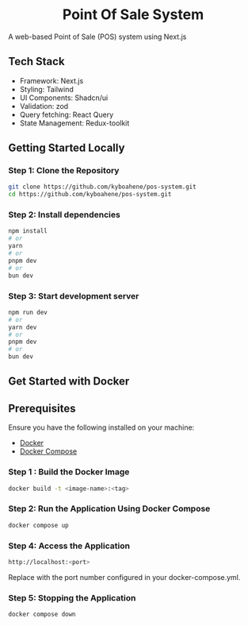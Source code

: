 <h1 align="center">Point Of Sale System</h1>
A web-based Point of Sale (POS) system using Next.js

## Tech Stack
- Framework: Next.js
- Styling: Tailwind
- UI Components: Shadcn/ui
- Validation: zod
- Query fetching: React Query
- State Management: Redux-toolkit


## Getting Started Locally

### Step 1: Clone the Repository

```sh
git clone https://github.com/kyboahene/pos-system.git
cd https://github.com/kyboahene/pos-system.git
```

### Step 2: Install dependencies

```bash
npm install
# or
yarn 
# or
pnpm dev
# or
bun dev
```

### Step 3: Start development server

```bash
npm run dev
# or
yarn dev
# or
pnpm dev
# or
bun dev
```

## Get Started with Docker

## Prerequisites

Ensure you have the following installed on your machine:
- [Docker](https://docs.docker.com/get-docker/)
- [Docker Compose](https://docs.docker.com/compose/install/)

### Step 1 : Build the Docker Image

```bash
docker build -t <image-name>:<tag> 
```

### Step 2: Run the Application Using Docker Compose

```bash
docker compose up

```

### Step 4: Access the Application

```bash
http://localhost:<port>

```
Replace <port> with the port number configured in your docker-compose.yml.

### Step 5: Stopping the Application

```bash
docker compose down
```